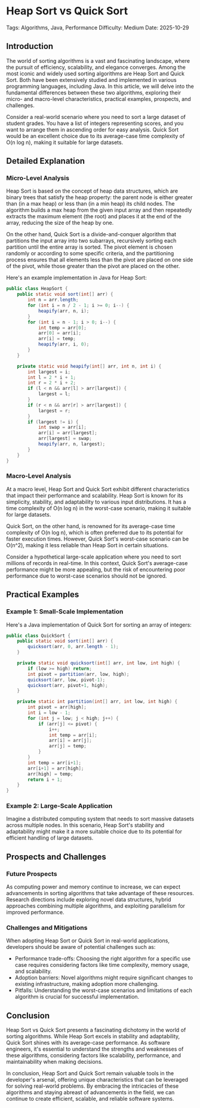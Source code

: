 # Heap Sort vs Quick Sort
Tags: Algorithms, Java, Performance
Difficulty: Medium
Date: 2025-10-29

## Introduction
The world of sorting algorithms is a vast and fascinating landscape, where the pursuit of efficiency, scalability, and elegance converges. Among the most iconic and widely used sorting algorithms are Heap Sort and Quick Sort. Both have been extensively studied and implemented in various programming languages, including Java. In this article, we will delve into the fundamental differences between these two algorithms, exploring their micro- and macro-level characteristics, practical examples, prospects, and challenges.

Consider a real-world scenario where you need to sort a large dataset of student grades. You have a list of integers representing scores, and you want to arrange them in ascending order for easy analysis. Quick Sort would be an excellent choice due to its average-case time complexity of O(n log n), making it suitable for large datasets.

## Detailed Explanation

### Micro-Level Analysis
Heap Sort is based on the concept of heap data structures, which are binary trees that satisfy the heap property: the parent node is either greater than (in a max heap) or less than (in a min heap) its child nodes. The algorithm builds a max heap from the given input array and then repeatedly extracts the maximum element (the root) and places it at the end of the array, reducing the size of the heap by one.

On the other hand, Quick Sort is a divide-and-conquer algorithm that partitions the input array into two subarrays, recursively sorting each partition until the entire array is sorted. The pivot element is chosen randomly or according to some specific criteria, and the partitioning process ensures that all elements less than the pivot are placed on one side of the pivot, while those greater than the pivot are placed on the other.

Here's an example implementation in Java for Heap Sort:
```java
public class HeapSort {
    public static void sort(int[] arr) {
        int n = arr.length;
        for (int i = n / 2 - 1; i >= 0; i--) {
            heapify(arr, n, i);
        }
        for (int i = n - 1; i > 0; i--) {
            int temp = arr[0];
            arr[0] = arr[i];
            arr[i] = temp;
            heapify(arr, i, 0);
        }
    }

    private static void heapify(int[] arr, int n, int i) {
        int largest = i;
        int l = 2 * i + 1;
        int r = 2 * i + 2;
        if (l < n && arr[l] > arr[largest]) {
            largest = l;
        }
        if (r < n && arr[r] > arr[largest]) {
            largest = r;
        }
        if (largest != i) {
            int swap = arr[i];
            arr[i] = arr[largest];
            arr[largest] = swap;
            heapify(arr, n, largest);
        }
    }
}
```
### Macro-Level Analysis
At a macro level, Heap Sort and Quick Sort exhibit different characteristics that impact their performance and scalability. Heap Sort is known for its simplicity, stability, and adaptability to various input distributions. It has a time complexity of O(n log n) in the worst-case scenario, making it suitable for large datasets.

Quick Sort, on the other hand, is renowned for its average-case time complexity of O(n log n), which is often preferred due to its potential for faster execution times. However, Quick Sort's worst-case scenario can be O(n^2), making it less reliable than Heap Sort in certain situations.

Consider a hypothetical large-scale application where you need to sort millions of records in real-time. In this context, Quick Sort's average-case performance might be more appealing, but the risk of encountering poor performance due to worst-case scenarios should not be ignored.

## Practical Examples

### Example 1: Small-Scale Implementation
Here's a Java implementation of Quick Sort for sorting an array of integers:
```java
public class QuickSort {
    public static void sort(int[] arr) {
        quicksort(arr, 0, arr.length - 1);
    }

    private static void quicksort(int[] arr, int low, int high) {
        if (low >= high) return;
        int pivot = partition(arr, low, high);
        quicksort(arr, low, pivot-1);
        quicksort(arr, pivot+1, high);
    }

    private static int partition(int[] arr, int low, int high) {
        int pivot = arr[high];
        int i = low - 1;
        for (int j = low; j < high; j++) {
            if (arr[j] <= pivot) {
                i++;
                int temp = arr[i];
                arr[i] = arr[j];
                arr[j] = temp;
            }
        }
        int temp = arr[i+1];
        arr[i+1] = arr[high];
        arr[high] = temp;
        return i + 1;
    }
}
```
### Example 2: Large-Scale Application
Imagine a distributed computing system that needs to sort massive datasets across multiple nodes. In this scenario, Heap Sort's stability and adaptability might make it a more suitable choice due to its potential for efficient handling of large datasets.

## Prospects and Challenges

### Future Prospects
As computing power and memory continue to increase, we can expect advancements in sorting algorithms that take advantage of these resources. Research directions include exploring novel data structures, hybrid approaches combining multiple algorithms, and exploiting parallelism for improved performance.

### Challenges and Mitigations
When adopting Heap Sort or Quick Sort in real-world applications, developers should be aware of potential challenges such as:

* Performance trade-offs: Choosing the right algorithm for a specific use case requires considering factors like time complexity, memory usage, and scalability.
* Adoption barriers: Novel algorithms might require significant changes to existing infrastructure, making adoption more challenging.
* Pitfalls: Understanding the worst-case scenarios and limitations of each algorithm is crucial for successful implementation.

## Conclusion
Heap Sort vs Quick Sort presents a fascinating dichotomy in the world of sorting algorithms. While Heap Sort excels in stability and adaptability, Quick Sort shines with its average-case performance. As software engineers, it's essential to understand the strengths and weaknesses of these algorithms, considering factors like scalability, performance, and maintainability when making decisions.

In conclusion, Heap Sort and Quick Sort remain valuable tools in the developer's arsenal, offering unique characteristics that can be leveraged for solving real-world problems. By embracing the intricacies of these algorithms and staying abreast of advancements in the field, we can continue to create efficient, scalable, and reliable software systems.